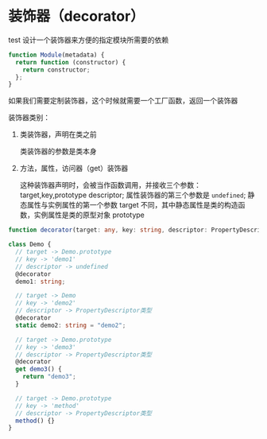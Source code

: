 # 装饰器（decorator）

test
设计一个装饰器来方便的指定模块所需要的依赖

```js
function Module(metadata) {
  return function (constructor) {
    return constructor;
  };
}
```

如果我们需要定制装饰器，这个时候就需要一个工厂函数，返回一个装饰器

装饰器类别：

1. 类装饰器，声明在类之前

   类装饰器的参数是类本身

2. 方法，属性，访问器（get）装饰器

   这种装饰器声明时，会被当作函数调用，并接收三个参数：target,key,prototype descriptor;
   属性装饰器的第三个参数是 `undefined`;
   静态属性与实例属性的第一个参数 target 不同，其中静态属性是类的构造函数，实例属性是类的原型对象 prototype

```ts
function decorator(target: any, key: string, descriptor: PropertyDescriptor) {}

class Demo {
  // target -> Demo.prototype
  // key -> 'demo1'
  // descriptor -> undefined
  @decorator
  demo1: string;

  // target -> Demo
  // key -> 'demo2'
  // descriptor -> PropertyDescriptor类型
  @decorator
  static demo2: string = "demo2";

  // target -> Demo.prototype
  // key -> 'demo3'
  // descriptor -> PropertyDescriptor类型
  @decorator
  get demo3() {
    return "demo3";
  }

  // target -> Demo.prototype
  // key -> 'method'
  // descriptor -> PropertyDescriptor类型
  method() {}
}
```
